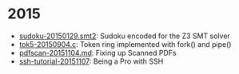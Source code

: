 
# 2015

* [sudoku-20150129.smt2](sudoku-20150129.smt2): Sudoku encoded for the Z3 SMT solver
* [tok5-20150904.c](tok5-20150904.c): Token ring implemented with fork() and pipe()
* [pdfscan-20151104.md](pdfscan-20151104.md): Fixing up Scanned PDFs
* [ssh-tutorial-20151107](ssh-tutorial-2015110.md): Being a Pro with SSH

